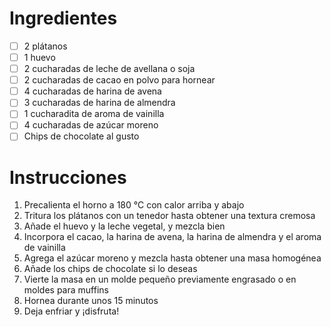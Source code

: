 # Ingredientes

- [ ] 2 plátanos
- [ ] 1 huevo
- [ ] 2 cucharadas de leche de avellana o soja
- [ ] 2 cucharadas de cacao en polvo para hornear
- [ ] 4 cucharadas de harina de avena
- [ ] 3 cucharadas de harina de almendra
- [ ] 1 cucharadita de aroma de vainilla
- [ ] 4 cucharadas de azúcar moreno
- [ ] Chips de chocolate al gusto

# Instrucciones

1. Precalienta el horno a 180 °C con calor arriba y abajo
2. Tritura los plátanos con un tenedor hasta obtener una textura cremosa
3. Añade el huevo y la leche vegetal, y mezcla bien
4. Incorpora el cacao, la harina de avena, la harina de almendra y el aroma de vainilla
5. Agrega el azúcar moreno y mezcla hasta obtener una masa homogénea
6. Añade los chips de chocolate si lo deseas
7. Vierte la masa en un molde pequeño previamente engrasado o en moldes para muffins
8. Hornea durante unos 15 minutos
9. Deja enfriar y ¡disfruta!